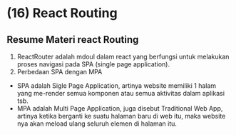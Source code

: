 # (16) React Routing

## Resume Materi react Routing

1. ReactRouter adalah mdoul dalam react yang berfungsi untuk melakukan proses navigasi pada SPA (single page application).
2. Perbedaan SPA dengan MPA
- SPA adalah Sigle Page Application, artinya website memiliki 1 halam yang me-render semua komponen atau semua aktivitas dalam aplikasi tsb.
- MPA adalah Multi Page Application, juga disebut Traditional Web App, artinya ketika berganti ke suatu halaman baru di web itu, maka website nya akan meload ulang seluruh elemen di halaman itu.